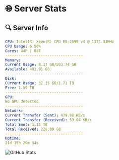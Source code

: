 # 🌐 Server Stats
## 🔍 Server Info
```yaml
CPU: Intel(R) Xeon(R) CPU E5-2699 v4 @ 1374.31MHz
CPU Usage: 6.50%
Cores: 44P | 88T
-----------------------------------
Memory:
Current Usage: 8.37 GB/503.74 GB
Available: 491.91 GB
-----------------------------------
Disk:
Current Usage: 32.15 GB/1.71 TB
Free: 1.59 TB
-----------------------------------
GPU:
No GPU detected
-----------------------------------
Network:
Current Transfer (Sent): 479.98 KB/s
Current Transfer (Received): 59.04 KB/s
Total Sent: 1.11 TB
Total Received: 226.89 GB
-----------------------------------
Uptime:
21d 15h 20m 34s
```
![GitHub Stats](https://img.shields.io/badge/Updated-2025-05-11_08:29:22-blue)